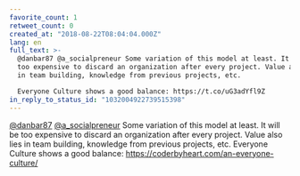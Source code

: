 ```yaml
---
favorite_count: 1
retweet_count: 0
created_at: "2018-08-22T08:04:04.000Z"
lang: en
full_text: >-
  @danbar87 @a_socialpreneur Some variation of this model at least. It will be
  too expensive to discard an organization after every project. Value also lies
  in team building, knowledge from previous projects, etc.

  Everyone Culture shows a good balance: https://t.co/uG3adYfl9Z
in_reply_to_status_id: "1032004922739515398"
---
```


[@danbar87](https://twitter.com/danbar87)
[@a_socialpreneur](https://twitter.com/a_socialpreneur) Some variation of this
model at least. It will be too expensive to discard an organization after every
project. Value also lies in team building, knowledge from previous projects,
etc. Everyone Culture shows a good balance:
<https://coderbyheart.com/an-everyone-culture/>
